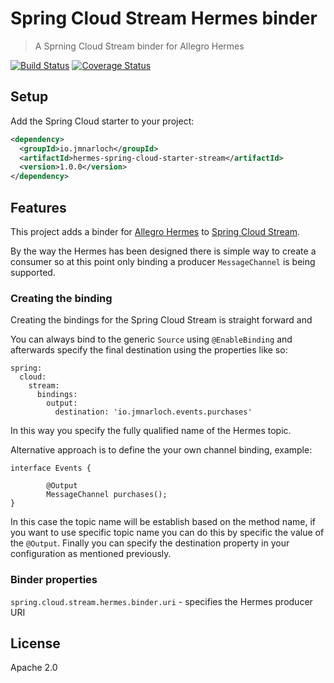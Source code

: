 # Spring Cloud Stream Hermes binder

> A Sprning Cloud Stream binder for Allegro Hermes

[![Build Status](https://travis-ci.org/jmnarloch/hermes-spring-cloud-starter-stream.svg?branch=master)](https://travis-ci.org/jmnarloch/hermes-spring-cloud-starter-stream)
[![Coverage Status](https://coveralls.io/repos/jmnarloch/hermes-spring-cloud-starter-stream/badge.svg?branch=master&service=github)](https://coveralls.io/github/jmnarloch/hermes-spring-cloud-starter-stream?branch=master)

## Setup

Add the Spring Cloud starter to your project:

```xml
<dependency>
  <groupId>io.jmnarloch</groupId>
  <artifactId>hermes-spring-cloud-starter-stream</artifactId>
  <version>1.0.0</version>
</dependency>
```

## Features

This project adds a binder for [Allegro Hermes](https://github.com/allegro/hermes) to [Spring Cloud Stream](https://github.com/spring-cloud/spring-cloud-stream).

By the way the Hermes has been designed there is simple way to create a consumer so at this point only binding a
producer `MessageChannel` is being supported.

### Creating the binding

Creating the bindings for the Spring Cloud Stream is straight forward and

You can always bind to the generic `Source` using `@EnableBinding` and afterwards specify the final destination
using the properties like so:

```
spring:
  cloud:
    stream:
      bindings:
        output:
          destination: 'io.jmnarloch.events.purchases'
```

In this way you specify the fully qualified name of the Hermes topic.

Alternative approach is to define the your own channel binding, example:

```
interface Events {

        @Output
        MessageChannel purchases();
}
```

In this case the topic name will be establish based on the method name, if you want to use specific topic name you can
do this by specific the value of the `@Output`. Finally you can specify the destination property in your configuration
as mentioned previously.

### Binder properties

`spring.cloud.stream.hermes.binder.uri` - specifies the Hermes producer URI

## License

Apache 2.0